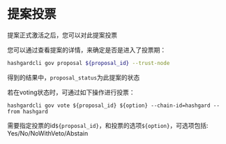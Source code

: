 # 提案投票
提案正式激活之后，您可以对此提案投票

您可以通过查看提案的详情，来确定是否是进入了投票期：
```bash
hashgardcli gov proposal ${proposal_id} --trust-node
```
得到的结果中，``` proposal_status ```为此提案的状态

若在voting状态时，可通过如下操作进行投票：

```shell
hashgardcli gov vote ${proposal_id} ${option} --chain-id=hashgard --from hashgard
```
需要指定投票的id```${proposal_id}```，和投票的选项```${option}```，可选项包括: Yes/No/NoWithVeto/Abstain


